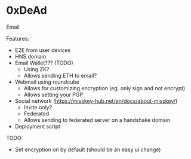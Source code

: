 # 0xDeAd

Email

Features:
- E2E from user devices
- HNS domain
- Email Wallet??? (TODO)
  - Using ZK?
  - Allows sending ETH to email?
- Webmail using roundcube
  - Allows for customizing encryption (eg. only sign and not encrypt)
  - Allows setting your PGP
- Social network (https://misskey-hub.net/en/docs/about-misskey/)
  - Invite only?
  - Federated
  - Allows sending to federated server on a handshake domain
- Deployment script


TODO:
- Set encryption on by default (should be an easy ui change)